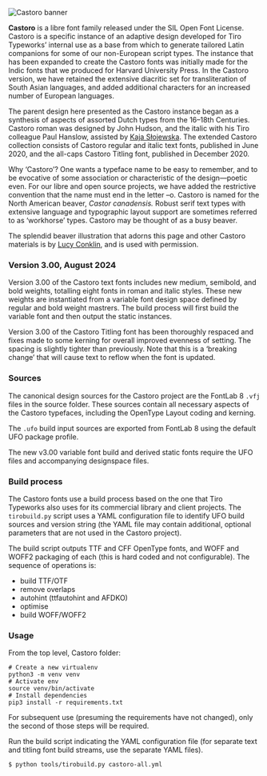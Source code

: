 ![Castoro banner](https://github.com/TiroTypeworks/Castoro/blob/master/CastoroBanner.png)

**Castoro** is a libre font family released under the SIL Open Font License. Castoro is a specific instance of an adaptive design developed for Tiro Typeworks’ internal use as a base from which to generate tailored Latin companions for some of our non-European script types. The instance that has been expanded to create the Castoro fonts was initially made for the Indic fonts that we produced for Harvard University Press. In the Castoro version, we have retained the extensive diacritic set for transliteration of South Asian languages, and added additional characters for an increased number of European languages.
The parent design here presented as the Castoro instance began as a synthesis of aspects of assorted Dutch types from the 16–18th Centuries. Castoro roman was designed by John Hudson, and the italic with his Tiro colleague Paul Hanslow, assisted by [Kaja Słojewska](https://nomadfonts.com/). The extended Castoro collection consists of Castoro regular and italic text fonts, published in June 2020, and the all-caps Castoro Titling font, published in December 2020.
Why ‘Castoro’? One wants a typeface name to be easy to remember, and to be evocative of some association or characteristic of the design—poetic even. For our libre and open source projects, we have added the restrictive convention that the name must end in the letter –o. Castoro is named for the North American beaver, *Castor canadensis.* Robust serif text types with extensive language and typographic layout support are sometimes referred to as ‘workhorse’ types. Castoro may be thought of as a busy beaver.
The splendid beaver illustration that adorns this page and other Castoro materials is by [Lucy Conklin](http://www.lucyconklin.com/), and is used with permission.

### Version 3.00, August 2024

Version 3.00 of the Castoro text fonts includes new medium, semibold, and bold weights, totalling eight fonts in roman and italic styles. These new weights are instantiated from a variable font design space defined by regular and bold weight mastrers. The build process will first build the variable font and then output the static instances.

Version 3.00 of the Castoro Titling font has been thoroughly respaced and fixes made to some kerning for overall improved evenness of setting. The spacing is slightly tighter than previously. Note that this is a ‘breaking change’ that will cause text to reflow when the font is updated.

### Sources

The canonical design sources for the Castoro project are the FontLab 8 `.vfj` files in the source folder. These sources contain all necessary aspects of the Castoro typefaces, including the OpenType Layout coding and kerning.

The `.ufo` build input sources are exported from FontLab 8 using the default UFO package profile.

The new v3.00 variable font build and derived static fonts require the UFO files and accompanying designspace files.### Build process

The Castoro fonts use a build process based on the one that Tiro Typeworks also uses for its commercial library and client projects. The `tirobuild.py` script uses a YAML configuration file to identify UFO build sources and version string (the YAML file may contain additional, optional parameters that are not used in the Castoro project).

The build script outputs TTF and CFF OpenType fonts, and WOFF and WOFF2 packaging of each (this is hard coded and not configurable). The sequence of operations is:

* build TTF/OTF
* remove overlaps
* autohint (ttfautohint and AFDKO)
* optimise
* build WOFF/WOFF2

### Usage

From the top level, Castoro folder:

```
# Create a new virtualenv
python3 -m venv venv
# Activate env
source venv/bin/activate
# Install dependencies
pip3 install -r requirements.txt
```

For subsequent use (presuming the requirements have not changed), only the second of those steps will be required.

Run the build script indicating the YAML configuration file (for separate text and titling font build streams, use the separate YAML files).

`$ python tools/tirobuild.py castoro-all.yml`




